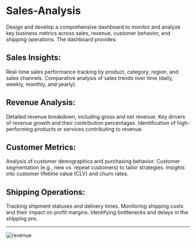 # Sales-Analysis

Design and develop a comprehensive dashboard to monitor and analyze key business metrics across sales, revenue, customer behavior, and shipping operations. The dashboard provides: 
## Sales Insights: 

Real-time sales performance tracking by product, category, region, and sales channels. Comparative analysis of sales trends over time (daily, weekly, monthly, and yearly). 
## Revenue Analysis: 

Detailed revenue breakdown, including gross and net revenue. Key drivers of revenue growth and their contribution percentages. Identification of high-performing products or services contributing to revenue. 
## Customer Metrics: 

Analysis of customer demographics and purchasing behavior. Customer segmentation (e.g., new vs. repeat customers) to tailor strategies. Insights into customer lifetime value (CLV) and churn rates. 
## Shipping Operations: 

Tracking shipment statuses and delivery times. Monitoring shipping costs and their impact on profit margins. Identifying bottlenecks and delays in the shipping pro.

-----------------------------------------------------------------------------------------
![revenue](https://github.com/user-attachments/assets/930dbbbb-09bc-45c7-8545-0731336020ab)
